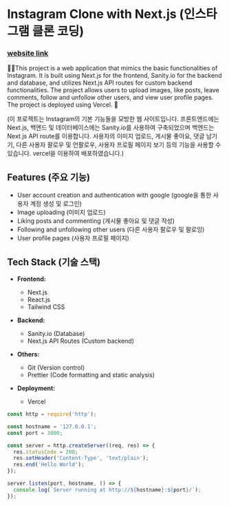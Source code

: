 # Instagram Clone with Next.js (인스타그램 클론 코딩)

### [website link](https://next-js-instagram-clone.vercel.app/)

📸🌟This project is a web application that mimics the basic functionalities of Instagram. It is built using Next.js for the frontend, Sanity.io for the backend and database, and utilizes Next.js API routes for custom backend functionalities.
The project allows users to upload images, like posts, leave comments, follow and unfollow other users, and view user profile pages.
The project is deployed using Vercel. 🚀

(이 프로젝트는 Instagram의 기본 기능들을 모방한 웹 사이트입니다. 프론트엔드에는 Next.js, 백엔드 및 데이터베이스에는 Sanity.io를 사용하여 구축되었으며 백엔드는 Next.js API route를 이용합니다.
사용자의 이미지 업로드, 게시물 좋아요, 댓글 남기기, 다른 사용자 팔로우 및 언팔로우, 사용자 프로필 페이지 보기 등의 기능을 사용할 수 있습니다.
vercel을 이용하여 배포하였습니다.)


## Features (주요 기능)

- User account creation and authentication with google (google을 통한 사용자 계정 생성 및 로그인)
- Image uploading (이미지 업로드)
- Liking posts and commenting (게시물 좋아요 및 댓글 작성)
- Following and unfollowing other users (다른 사용자 팔로우 및 팔로잉)
- User profile pages (사용자 프로필 페이지)

## Tech Stack (기술 스택)

- **Frontend:**
  - Next.js
  - React.js
  - Tailwind CSS

- **Backend:**
  - Sanity.io (Database)
  - Next.js API Routes (Custom backend)

- **Others:**
  - Git (Version control)
  - Prettier (Code formatting and static analysis)

- **Deployment:**
  - Vercel



```js
const http = require('http');

const hostname = '127.0.0.1';
const port = 3000;

const server = http.createServer((req, res) => {
  res.statusCode = 200;
  res.setHeader('Content-Type', 'text/plain');
  res.end('Hello World');
});

server.listen(port, hostname, () => {
  console.log(`Server running at http://${hostname}:${port}/`);
});
```